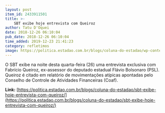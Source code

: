 ```yaml
---
layout: post
item_id: 2433911501
title: >-
    SBT exibe hoje entrevista com Queiroz
author: Tatu D'Oquei
date: 2018-12-26 06:10:04
pub_date: 2018-12-26 06:10:04
time_added: 2019-12-23 21:41:23
category: refletimos
image: https://politica.estadao.com.br/blogs/coluna-do-estadao/wp-content/uploads/sites/352/2018/09/FLAVIO-BOLSONARO-11.jpg
---
```


O SBT exibe na noite desta quarta-feira (26) uma entrevista exclusiva com Fabrício Queiroz, ex-assessor do deputado estadual Flávio Bolsonaro (PSL). Queiroz é citado em relatório de movimentações atípicas apontadas pelo Conselho de Controle de Atividades Financeiras (Coaf).

**Link:** [https://politica.estadao.com.br/blogs/coluna-do-estadao/sbt-exibe-hoje-entrevista-com-queiroz/](https://politica.estadao.com.br/blogs/coluna-do-estadao/sbt-exibe-hoje-entrevista-com-queiroz/)

